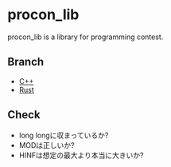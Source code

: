 # procon_lib

procon_lib is a library for programming contest.

## Branch

- [C++](https://github.com/hedwig100/procon_lib)
- [Rust](https://github.com/hedwig100/procon_lib/tree/rust)

## Check

- long longに収まっているか?
- MODは正しいか?
- HINFは想定の最大より本当に大きいか?
